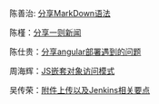 ﻿陈善治: [分享MarkDown语法](csz/HelloWorld.md)

陈槿：[分享一则新闻](cj/news.md)

陈仕贵：[分享angular部署遇到的问题](陈仕贵/index.md)

周海辉：[JS嵌套对象访问模式](周海辉/index.md)

吴传荣：[附件上传以及Jenkins相关要点](周海辉/index.md)